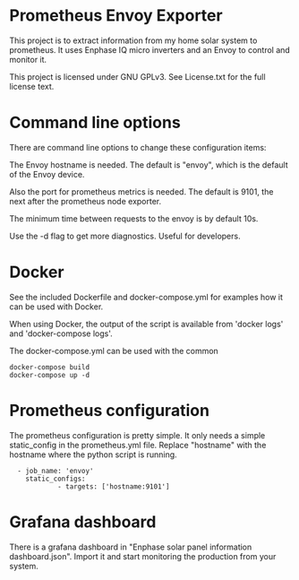 Prometheus Envoy Exporter
=========================

This project is to extract information from my home solar system to prometheus. It uses Enphase IQ
micro inverters and an Envoy to control and monitor it.

This project is licensed under GNU GPLv3. See License.txt for the full license text.

Command line options
====================
There are command line options to change these configuration items:

The Envoy hostname is needed. The default is "envoy", which is the default of the Envoy device.

Also the port for prometheus metrics is needed. The default is 9101, the next after the prometheus node exporter.

The minimum time between requests to the envoy is by default 10s.

Use the -d flag to get more diagnostics. Useful for developers.

Docker
======

See the included Dockerfile and docker-compose.yml for examples how it can be used with Docker.

When using Docker, the output of the script is available from 'docker logs' and 'docker-compose logs'.

The docker-compose.yml can be used with the common

    docker-compose build
    docker-compose up -d

Prometheus configuration
========================

The prometheus configuration is pretty simple. It only needs a simple static_config in the prometheus.yml file.
Replace "hostname" with the hostname where the python script is running.

      - job_name: 'envoy'
        static_configs:
                - targets: ['hostname:9101']

Grafana dashboard
=================

There is a grafana dashboard in "Enphase solar panel information dashboard.json". Import it and start monitoring
the production from your system.